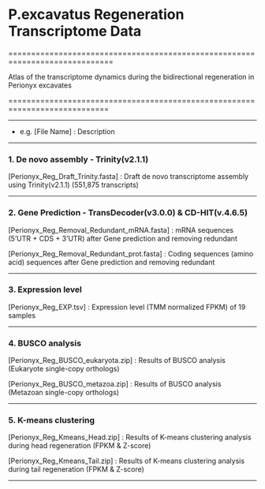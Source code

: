 # P.excavatus Regeneration Transcriptome Data

=============================================================================

Atlas of the transcriptome dynamics during the bidirectional regeneration in Perionyx excavates

============================================================================


---

* e.g.
[File Name]
: Description

---


### 1. De novo assembly - Trinity(v2.1.1)

[Perionyx_Reg_Draft_Trinity.fasta]
: Draft de novo transcriptome assembly using Trinity(v2.1.1) (551,875 transcripts)

---

### 2. Gene Prediction - TransDecoder(v3.0.0) & CD-HIT(v.4.6.5)

[Perionyx_Reg_Removal_Redundant_mRNA.fasta]
: mRNA sequences (5’UTR + CDS + 3’UTR) after Gene prediction and removing redundant

[Perionyx_Reg_Removal_Redundant_prot.fasta]
: Coding sequences (amino acid) sequences after Gene prediction and removing redundant 

---

### 3. Expression level

[Perionyx_Reg_EXP.tsv]
: Expression level (TMM normalized FPKM) of 19 samples

---

### 4. BUSCO analysis

[Perionyx_Reg_BUSCO_eukaryota.zip]
: Results of BUSCO analysis (Eukaryote single-copy orthologs)

[Perionyx_Reg_BUSCO_metazoa.zip]
: Results of BUSCO analysis (Metazoan single-copy orthologs)

---

### 5. K-means clustering

[Perionyx_Reg_Kmeans_Head.zip]
: Results of K-means clustering analysis during head regeneration (FPKM & Z-score)

[Perionyx_Reg_Kmeans_Tail.zip]
: Results of K-means clustering analysis during tail regeneration (FPKM & Z-score)

---



